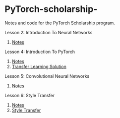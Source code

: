 # PyTorch-scholarship-
Notes and code for the PyTorch Scholarship program. 

Lesson 2: Introduction To Neural Networks 
1. [Notes](https://github.com/MichaelGitHubHype/PyTorch-scholarship-/blob/master/lesson_2_notes.ipynb)

Lesson 4: Introduction To PyTorch 
1. [Notes](https://github.com/MichaelGitHubHype/PyTorch-scholarship-/blob/master/Lesson%204%20Notes.ipynb)
2. [Transfer Learning Solution](https://github.com/MichaelGitHubHype/PyTorch-scholarship-/blob/master/Transfer_learning.ipynb)

Lesson 5: Convolutional Neural Networks
1. [Notes](https://github.com/MichaelGitHubHype/PyTorch-scholarship-/blob/master/Lesson_5_Notes.ipynb)

Lesson 6: Style Transfer 
1. [Notes](https://github.com/MichaelGitHubHype/PyTorch-scholarship-/blob/master/Lesson_6_Notes.ipynb)
2. [Style Transfer](https://github.com/MichaelGitHubHype/PyTorch-scholarship-/blob/master/style.ipynb)
